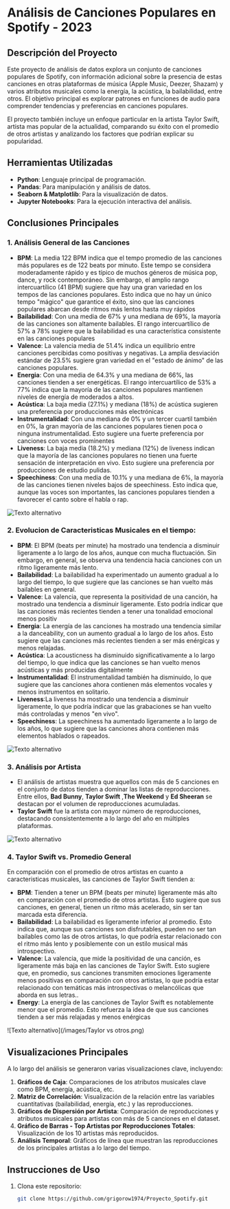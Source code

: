 # Análisis de Canciones Populares en Spotify - 2023

## Descripción del Proyecto
Este proyecto de análisis de datos explora un conjunto de canciones populares de Spotify, con información adicional sobre la presencia de estas canciones en otras plataformas de música (Apple Music, Deezer, Shazam) y varios atributos musicales como la energía, la acústica, la bailabilidad, entre otros. El objetivo principal es explorar patrones en funciones de audio para comprender tendencias y preferencias en canciones populares.

El proyecto también incluye un enfoque particular en la artista Taylor Swift, artista mas popular de la actualidad, comparando su éxito con el promedio de otros artistas y analizando los factores que podrían explicar su popularidad.

## Herramientas Utilizadas
- **Python**: Lenguaje principal de programación.
- **Pandas**: Para manipulación y análisis de datos.
- **Seaborn & Matplotlib**: Para la visualización de datos.
- **Jupyter Notebooks**: Para la ejecución interactiva del análisis.

## Conclusiones Principales
### 1. **Análisis General de las Canciones**
   - **BPM**: La media 122 BPM indica que el tempo promedio de las canciones más populares es de 122 beats por minuto. Este tempo se considera moderadamente rápido y es típico de muchos géneros de música pop, dance, y rock contemporáneo. Sin embargo, el amplio rango intercuartílico (41 BPM) sugiere que hay una gran variedad en los tempos de las canciones populares. Esto indica que no hay un único tempo "mágico" que garantice el éxito, sino que las canciones populares abarcan desde ritmos más lentos hasta muy rápidos
   - **Bailabilidad**: Con una media de 67% y una mediana de 69%, la mayoría de las canciones son altamente bailables. El rango intercuartílico de 57% a 78% sugiere que la bailabilidad es una característica consistente en las canciones populares
   - **Valence**: La valencia media de 51.4% indica un equilibrio entre canciones percibidas como positivas y negativas. La amplia desviación estándar de 23.5% sugiere gran variedad en el "estado de ánimo" de las canciones populares.
   - **Energia**: Con una media de 64.3% y una mediana de 66%, las canciones tienden a ser energéticas. El rango intercuartílico de 53% a 77% indica que la mayoría de las canciones populares mantienen niveles de energía de moderados a altos.
   - **Acústica**: La baja media (27.1%) y mediana (18%) de acústica sugieren una preferencia por producciones más electrónicas
   - **Instrumentalidad**: Con una mediana de 0% y un tercer cuartil también en 0%, la gran mayoría de las canciones populares tienen poca o ninguna instrumentalidad. Esto sugiere una fuerte preferencia por canciones con voces prominentes
   - **Liveness**: La baja media (18.2%) y mediana (12%) de liveness indican que la mayoría de las canciones populares no tienen una fuerte sensación de interpretación en vivo. Esto sugiere una preferencia por producciones de estudio pulidas.
   - **Speechiness**: Con una media de 10.1% y una mediana de 6%, la mayoría de las canciones tienen niveles bajos de speechiness. Esto indica que, aunque las voces son importantes, las canciones populares tienden a favorecer el canto sobre el habla o rap.

![Texto alternativo](/images/boxplot.png)

### 2. Evolucion de Caracteristicas Musicales en el tiempo:
   - **BPM**: El BPM (beats per minute) ha mostrado una tendencia a disminuir ligeramente a lo largo de los años, aunque con mucha fluctuación. Sin embargo, en general, se observa una tendencia hacia canciones con un ritmo ligeramente más lento.
   - **Bailabilidad**: La bailabilidad ha experimentado un aumento gradual a lo largo del tiempo, lo que sugiere que las canciones se han vuelto más bailables en general.
   - **Valence**: La valencia, que representa la positividad de una canción, ha mostrado una tendencia a disminuir ligeramente. Esto podría indicar que las canciones más recientes tienden a tener una tonalidad emocional menos positiv
   - **Energia**: La energía de las canciones ha mostrado una tendencia similar a la danceability, con un aumento gradual a lo largo de los años. Esto sugiere que las canciones más recientes tienden a ser más enérgicas y menos relajadas.
   - **Acústica**: La acousticness ha disminuido significativamente a lo largo del tiempo, lo que indica que las canciones se han vuelto menos acústicas y más producidas digitalmente
   - **Instrumentalidad**: El instrumentalidad también ha disminuido, lo que sugiere que las canciones ahora contienen más elementos vocales y menos instrumentos en solitario. 
   - **Liveness**:La liveness ha mostrado una tendencia a disminuir ligeramente, lo que podría indicar que las grabaciones se han vuelto más controladas y menos "en vivo".
   - **Speechiness**: La speechiness ha aumentado ligeramente a lo largo de los años, lo que sugiere que las canciones ahora contienen más elementos hablados o rapeados.

![Texto alternativo](/images/evolution.png)
   
### 3. **Análisis por Artista**
   - El análisis de artistas muestra que aquellos con más de 5 canciones en el conjunto de datos tienden a dominar las listas de reproducciones. Entre ellos, **Bad Bunny**, **Taylor Swift** ,**The Weekend** y **Ed Sheeran** se destacan por el volumen de reproducciones acumuladas.
   - **Taylor Swift** fue la artista con mayor número de reproducciones, destacando consistentemente a lo largo del año en múltiples plataformas.

![Texto alternativo](/images/Artistas.png)

### 4. **Taylor Swift vs. Promedio General**
En comparación con el promedio de otros artistas en cuanto a caracteristicas musicales, las canciones de Taylor Swift tienden a:
   - **BPM**: Tienden a tener un BPM (beats per minute) ligeramente más alto en comparación con el promedio de otros artistas. Esto sugiere que sus canciones, en general, tienen un ritmo más acelerado, sin ser tan marcada esta diferencia.
   - **Bailabilidad**: La bailabilidad es ligeramente inferior al promedio. Esto indica que, aunque sus canciones son disfrutables, pueden no ser tan bailables como las de otros artistas, lo que podría estar relacionado con el ritmo más lento y posiblemente con un estilo musical más introspectivo.
   - **Valence**: La valencia, que mide la positividad de una canción, es ligeramente más baja en las canciones de Taylor Swift. Esto sugiere que, en promedio, sus canciones transmiten emociones ligeramente menos positivas en comparación con otros artistas, lo que podría estar relacionado con temáticas más introspectivas o melancólicas que aborda en sus letras..
   - **Energy**: La energía de las canciones de Taylor Swift es notablemente menor que el promedio. Esto refuerza la idea de que sus canciones tienden a ser más relajadas y menos enérgicas

![Texto alternativo](/images/Taylor vs otros.png)
 
## Visualizaciones Principales
A lo largo del análisis se generaron varias visualizaciones clave, incluyendo:

1. **Gráficos de Caja**: Comparaciones de los atributos musicales clave como BPM, energía, acústica, etc.
2. **Matriz de Correlación**: Visualización de la relación entre las variables cuantitativas (bailabilidad, energía, etc.) y las reproducciones.
3. **Gráficos de Dispersión por Artista**: Comparación de reproducciones y atributos musicales para artistas con más de 5 canciones en el dataset.
4. **Gráfico de Barras - Top Artistas por Reproducciones Totales**: Visualización de los 10 artistas más reproducidos.
5. **Análisis Temporal**: Gráficos de línea que muestran las reproducciones de los principales artistas a lo largo del tiempo.


## Instrucciones de Uso
1. Clona este repositorio:  
   ```bash
   git clone https://github.com/grigorow1974/Proyecto_Spotify.git
